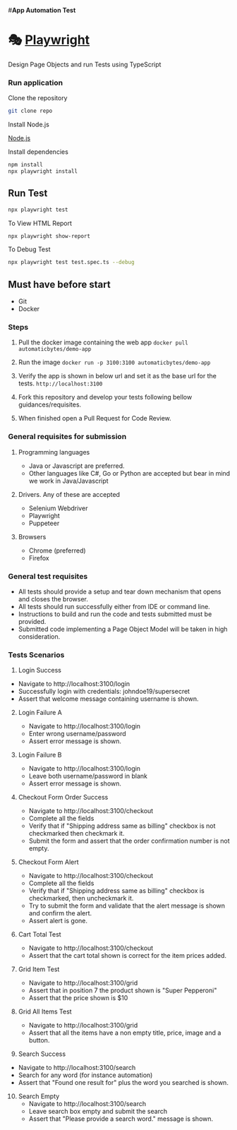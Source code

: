#**App Automation Test**

# 🎭 [Playwright](https://playwright.dev)

Design Page Objects and run Tests using TypeScript

### Run application

Clone the repository

```bash
git clone repo
```

Install Node.js

[Node.js](https://nodejs.org/en/download/)

Install dependencies

```bash
npm install
npx playwright install

```

## Run Test

```bash
npx playwright test
```

To View HTML Report

```bash
npx playwright show-report
```

To Debug Test

```bash
npx playwright test test.spec.ts --debug
```

## Must have before start

- Git
- Docker

### Steps

1. Pull the docker image containing the web app
   `docker pull automaticbytes/demo-app`

2. Run the image
   `docker run -p 3100:3100 automaticbytes/demo-app`

3. Verify the app is shown in below url and set it as the base url for the tests.
   `http://localhost:3100`

4. Fork this repository and develop your tests following bellow guidances/requisites.

5. When finished open a Pull Request for Code Review.

### General requisites for submission

1. Programming languages

   - Java or Javascript are preferred.
   - Other languages like C#, Go or Python are accepted but bear in mind we work in Java/Javascript

2. Drivers. Any of these are accepted

   - Selenium Webdriver
   - Playwright
   - Puppeteer

3. Browsers
   - Chrome (preferred)
   - Firefox

### General test requisites

- All tests should provide a setup and tear down mechanism that opens and closes the browser.
- All tests should run successfully either from IDE or command line.
- Instructions to build and run the code and tests submitted must be provided.
- Submitted code implementing a Page Object Model will be taken in high consideration.

### Tests Scenarios

1.  Login Success

- Navigate to http://localhost:3100/login
- Successfully login with credentials: johndoe19/supersecret
- Assert that welcome message containing username is shown.

2. Login Failure A

   - Navigate to http://localhost:3100/login
   - Enter wrong username/password
   - Assert error message is shown.

3. Login Failure B

   - Navigate to http://localhost:3100/login
   - Leave both username/password in blank
   - Assert error message is shown.

4. Checkout Form Order Success

   - Navigate to http://localhost:3100/checkout
   - Complete all the fields
   - Verify that if "Shipping address same as billing" checkbox is not checkmarked then checkmark it.
   - Submit the form and assert that the order confirmation number is not empty.

5. Checkout Form Alert

   - Navigate to http://localhost:3100/checkout
   - Complete all the fields
   - Verify that if "Shipping address same as billing" checkbox is checkmarked, then uncheckmark it.
   - Try to submit the form and validate that the alert message is shown and confirm the alert.
   - Assert alert is gone.

6. Cart Total Test

   - Navigate to http://localhost:3100/checkout
   - Assert that the cart total shown is correct for the item prices added.

7. Grid Item Test
   - Navigate to http://localhost:3100/grid
   - Assert that in position 7 the product shown is "Super Pepperoni"
   - Assert that the price shown is $10
8. Grid All Items Test

   - Navigate to http://localhost:3100/grid
   - Assert that all the items have a non empty title, price, image and a button.

9. Search Success

- Navigate to http://localhost:3100/search
- Search for any word (for instance automation)
- Assert that "Found one result for" plus the word you searched is shown.

10. Search Empty
    - Navigate to http://localhost:3100/search
    - Leave search box empty and submit the search
    - Assert that "Please provide a search word." message is shown.
